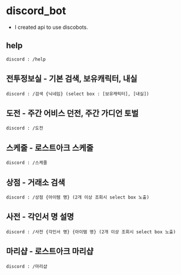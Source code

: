 # discord_bot
* I created api to use discobots.

## help
````
discord : /help
````
## 전투정보실 - 기본 검색, 보유캐릭터, 내실
````
discord : /검색 {닉네임} (select box : [보유캐릭터], [내실])
````
## 도전 - 주간 어비스 던전, 주간 가디언 토벌
````
discord : /도전
````
## 스케줄 - 로스트아크 스케줄
````
discord : /스케줄
````
## 상점 - 거래소 검색
````
discord : /상점 {아이템 명} (2개 이상 조회시 select box 노출)
````
## 사전 - 각인서 명 설명
````
discord : /사전 {각인서 명} {아이템 명} (2개 이상 조회시 select box 노출)
````
## 마리샵 - 로스트아크 마리샵
````
discord : /마리샵
````
